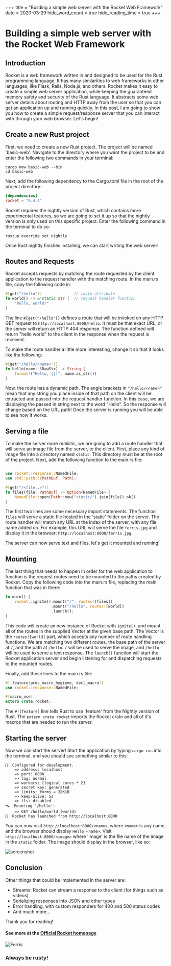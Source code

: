 +++
title = "Building a simple web server with the Rocket Web Framework"
date = 2020-03-29
hide_word_count = true
hide_reading_time = true
+++
# Building a simple web server with the Rocket Web Framework

## Introduction

Rocket is a web framework written in and designed to be used for the Rust programming language. It has many similarities to web frameworks in other languages, like Flask, Rails, Node.js, and others. Rocket makes it easy to create a simple web server application, while keeping the guaranteed memory safety and security of the Rust language. It abstracts some web server details about routing and HTTP away from the user so that you can get an application up and running quickly. In this post, I am going to show you how to create a simple request/response server that you can interact with through your web browser. Let's begin!

##  Create a new Rust project

First, we need to create a new Rust project. The project will be named 'basic-web'. Navigate to the directory where you want the project to be and enter the following two commands in your terminal:

```shell script
cargo new basic-web --bin
cd basic-web
``` 

Next, add the following dependency to the Cargo.toml file in the root of the project directory:

```toml
[dependencies]
rocket = "0.4.4"
```

Rocket requires the nightly version of Rust, which contains more experimental features, so we are going to set it up so that the nightly version is only used on this specific project. Enter the following command in the terminal to do so:

```shell script
rustup override set nightly
```

Once Rust nightly finishes installing, we can start writing the web server!

## Routes and Requests 

Rocket accepts requests by matching the route requested by the client application to the request handler with the matching route. In the main.rs file, copy the following code in:

```rust
#[get("/hello")]              // route attribute
fn world() -> &'static str {  // request handler function
    "hello, world!"
}
```

The line `#[get("/hello")]` defines a route that will be invoked on any HTTP GET request to `http://localhost:8000/hello`. It must be that exact URL, or the server will return an HTTP 404 response.
The function defined will return "hello world" to the client in the response when the request is received.

To make the route handler a little more interesting, change it so that it looks like the following:

```rust
#[get("/hello/<name>")]
fn hello(name: &RawStr) -> String {
    format!("Hello, {}!", name.as_str())
}
```

Now, the route has a dynamic path. The angle brackets in `"/hello/<name>"` mean that any string you place inside of that path on the client will be extracted and passed into the request handler function. In this case, we are displaying the passed in string next to the word "Hello". So the response will change based on the URL path! Once the server is running you will be able to see how it works.

## Serving a file

To make the server more realistic, we are going to add a route handler that will serve an image file from the server, to the client. 
First, place any kind of image file into a directory named `static`. This directory must be at the root of the project.
Next, add the following function to the main.rs file:

```rust

use rocket::response::NamedFile;
use std::path::{PathBuf, Path};

#[get("/<file..>")]
fn files(file: PathBuf) -> Option<NamedFile> {
    NamedFile::open(Path::new("static/").join(file)).ok()
}
```

The first two lines are some necessary import statements. The function `files` will serve a static file hosted in the 'static' folder on the server. The route handler will match any URL at the index of the server, with any file name added on. For example, this URL will serve the file `ferris.jpg` and display it in the browser: `http://localhost:8000/ferris.jpg`.

The server can now serve text and files, let's get it mounted and running!
 
## Mounting

The last thing that needs to happen in order for the web application to function is the request routes need to be mounted to the paths created by Rocket.
Copy the following code into the main.rs file, replacing the main function that was in there:

```rust
fn main() {
    rocket::ignite().mount("/", routes![files])
                    .mount("/hello", routes![world])
                    .launch();
}
```

This code will create an new instance of Rocket with `ignite()`, and mount all of the routes in the supplied Vector at the given base path. The Vector is the `routes![world]` part, which accepts any number of route handling functions. We are matching two different routes, the base path of the server at `/`, and the path at `/hello`. `/` will be used to serve the image, and `/hello` will be used to serve a text response. 
The `launch()` function will start the Rocket application server and begin listening for and dispatching requests to the mounted routes.

Finally, add these lines to the main.rs file:

```rust
#![feature(proc_macro_hygiene, decl_macro)]
use rocket::response::NamedFile;

#[macro_use]
extern crate rocket;
```

The `#![feature]` line tells Rust to use 'feature' from the Nightly version of Rust.
The `extern crate rocket` imports the Rocket crate and all of it's macros that are needed to run the server. 

## Starting the server

Now we can start the server! Start the application by typing `cargo run` into the terminal, and you should see something similar to this:

```shell script
🔧  Configured for development.
    => address: localhost
    => port: 8000
    => log: normal
    => workers: [logical cores * 2]
    => secret key: generated
    => limits: forms = 32KiB
    => keep-alive: 5s
    => tls: disabled
🛰  Mounting '/hello':
    => GET /hello/world (world)
🚀  Rocket has launched from http://localhost:8000
```
You can now visit `http://localhost:8000/<name>`, where `<name>` is any name, and the browser should display `Hello <name>`. 
Visit `http://localhost:8000/<image>` where 'image' is the file name of the image in the `static` folder. The image should display in the browser, like so:

![screenshot](/images/screen.png "Image being served from localhost:8000/ferris.gif")

## Conclusion
Other things that could be implemented in the server are:
- Streams: Rocket can stream a response to the client (for things such as videos)
- Serializing responses into JSON and other types
- Error handling, with custom responders for 400 and 500 status codes
- And much more...

Thank you for reading!

#### See more at the [Official Rocket homepage](https://rocket.rs/)

![Ferris](/images/dancing-ferris.gif "Ferris the crab")

### Always be rusty!
